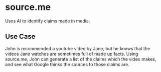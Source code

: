 # source.me
Uses AI to identify claims made in media.

## Use Case
John is recommended a youtube video by Jane, but he knows that the videos Jane watches are sometimes full of made up facts. Using source.me, John can generate a list of the claims which the video makes, and see what Google thinks the sources to those claims are.